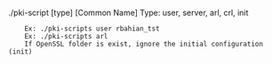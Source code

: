 ./pki-script [type] [Common Name]
	Type: user, server, arl, crl, init

        Ex: ./pki-scripts user rbahian_tst
        Ex: ./pki-scripts arl
        If OpenSSL folder is exist, ignore the initial configuration (init)
